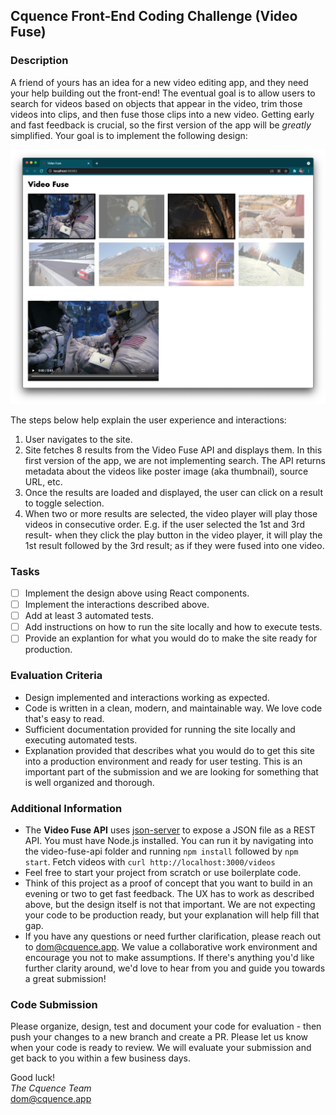## Cquence Front-End Coding Challenge (Video Fuse)

### Description

A friend of yours has an idea for a new video editing app, and they need your help building out the front-end! The eventual goal is to allow users to search for videos based on objects that appear in the video, trim those videos into clips, and then fuse those clips into a new video. Getting early and fast feedback is crucial, so the first version of the app will be _greatly_ simplified. Your goal is to implement the following design:

![video fuse](video-fuse.png)

The steps below help explain the user experience and interactions:

1. User navigates to the site.
2. Site fetches 8 results from the Video Fuse API and displays them. In this first version of the app, we are not implementing search. The API returns metadata about the videos like poster image (aka thumbnail), source URL, etc.
3. Once the results are loaded and displayed, the user can click on a result to toggle selection.
4. When two or more results are selected, the video player will play those videos in consecutive order. E.g. if the user selected the 1st and 3rd result- when they click the play button in the video player, it will play the 1st result followed by the 3rd result; as if they were fused into one video.

### Tasks

- [ ] Implement the design above using React components.
- [ ] Implement the interactions described above.
- [ ] Add at least 3 automated tests.
- [ ] Add instructions on how to run the site locally and how to execute tests.
- [ ] Provide an explantion for what you would do to make the site ready for production.

### Evaluation Criteria

- Design implemented and interactions working as expected.
- Code is written in a clean, modern, and maintainable way. We love code that's easy to read.
- Sufficient documentation provided for running the site locally and executing automated tests.
- Explanation provided that describes what you would do to get this site into a production environment and ready for user testing. This is an important part of the submission and we are looking for something that is well organized and thorough.

### Additional Information

- The **Video Fuse API** uses [json-server](https://github.com/typicode/json-server) to expose a JSON file as a REST API. You must have Node.js installed. You can run it by navigating into the video-fuse-api folder and running `npm install` followed by `npm start`. Fetch videos with `curl http://localhost:3000/videos`
- Feel free to start your project from scratch or use boilerplate code.
- Think of this project as a proof of concept that you want to build in an evening or two to get fast feedback. The UX has to work as described above, but the design itself is not that important. We are not expecting your code to be production ready, but your explanation will help fill that gap.
- If you have any questions or need further clarification, please reach out to dom@cquence.app. We value a collaborative work environment and encourage you not to make assumptions. If there's anything you'd like further clarity around, we'd love to hear from you and guide you towards a great submission!

### Code Submission

Please organize, design, test and document your code for evaluation - then push your changes to a new branch and create a PR. Please let us know when your code is ready to review. We will evaluate your submission and get back to you within a few business days.

Good luck!  
_The Cquence Team_  
dom@cquence.app
